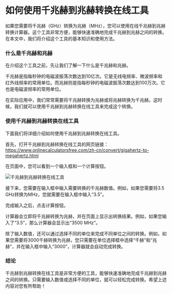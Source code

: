 如何使用千兆赫到兆赫转换在线工具
================

如果您需要将千兆赫（GHz）转换为兆赫（MHz），您可以使用在线千兆赫到兆赫转换计算器。这个工具非常方便，能够快速准确地完成千兆赫到兆赫之间的转换。在本文中，我们将介绍这个工具的基本知识和使用方法。

### 什么是千兆赫和兆赫

在介绍这个工具之前，先让我们了解一下什么是千兆赫和兆赫。

千兆赫是指每秒钟的电磁波振荡次数达到10亿次。它是无线电频率、微波频率和红外线频率的常用单位。而兆赫则是指每秒钟的电磁波振荡次数达到100万次。它也是电磁波频率的常用单位。

在实际应用中，我们常常需要将千兆赫转换为兆赫或将兆赫转换为千兆赫。这时候，我们就可以使用千兆赫到兆赫转换在线工具来完成这个转换。

### 使用千兆赫到兆赫转换在线工具

下面我们将详细介绍如何使用千兆赫到兆赫转换在线工具。

首先，打开千兆赫到兆赫转换在线工具的网页链接：<https://www.onlinecalculatorsfree.com/zh-cn/convert/gigahertz-to-megahertz.html>

在页面中，您可以看到一个输入框和一个计算按钮。

![千兆赫到兆赫转换在线工具](https://www.onlinecalculatorsfree.com/images/screenshots/gigahertz-to-megahertz-converter-zh-cn.png)

接下来，您需要在输入框中输入需要转换的千兆赫数值。例如，如果您需要将3.5 GHz转换为MHz，您就需要在输入框中输入“3.5”。

完成输入之后，点击计算按钮。

计算器会立即将千兆赫转换为兆赫，并在页面上显示出转换结果。例如，如果您输入了“3.5”，那么计算器会显示出“3500 MHz”。

除了输入数值，还可以通过选择不同的单位来完成不同单位之间的转换。例如，如果您需要将3000千赫转换为兆赫，您只需要在单位选择框中选择“千赫”和“兆赫”，并在输入框中输入“3000”，计算器就会自动完成转换。

### 结论

千兆赫到兆赫转换在线工具是非常方便的工具，能够快速准确地完成千兆赫到兆赫之间的转换。只需要输入数值或选择不同的单位，就可以轻松完成转换。希望上述内容对您有所帮助！